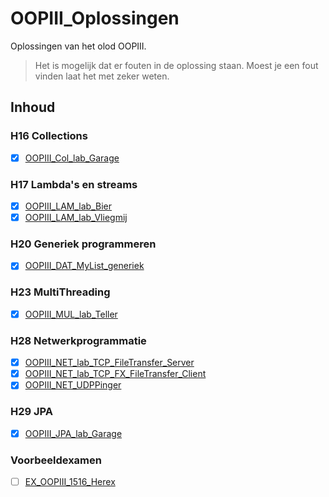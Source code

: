 # OOPIII_Oplossingen

Oplossingen van het olod OOPIII.

> Het is mogelijk dat er fouten in de oplossing staan. Moest je een fout vinden laat het met zeker weten.

## Inhoud

### H16 Collections

- [x] [OOPIII_Col_lab_Garage](/OOPIII_COL_lab_Garage_start)

### H17 Lambda's en streams

- [x] [OOPIII_LAM_lab_Bier](/OOPIII_LAM_lab_Bier_start)
- [x] [OOPIII_LAM_lab_Vliegmij](/OOPIII_LAM_lab_vliegmij_start)

### H20 Generiek programmeren

- [x] [OOPIII_DAT_MyList_generiek](/OOPIII_DAT_MyList_generiek_start)

### H23 MultiThreading

- [x] [OOPIII_MUL_lab_Teller](/OOPIII_MUL_lab_Teller_start)

### H28 Netwerkprogrammatie

- [x] [OOPIII_NET_lab_TCP_FileTransfer_Server](/OOPIII_NET_lab_TCP_FileTransfer_Server_Start)
- [x] [OOPIII_NET_lab_TCP_FX_FileTransfer_Client](/OOPIII_NET_lab_TCP_FX_FileTransfer_Client_Start)
- [x] [OOPIII_NET_UDPPinger](/OOPIII_NET_lab_UDPPinger_start)

### H29 JPA

- [x] [OOPIII_JPA_lab_Garage](/OOPIII_JPA_lab_Garage_startversieMetFrame)

### Voorbeeldexamen

- [ ] [EX_OOPIII_1516_Herex](/Ex_OOP3_1516_herex_start_vraag3_4)
